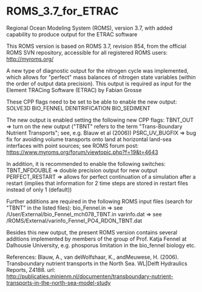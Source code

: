 # ROMS_3.7_for_ETRAC
Regional Ocean Modeling System (ROMS), version 3.7, with added capability to produce output for the ETRAC software

This ROMS version is based on ROMS 3.7, revision 854, from the official ROMS SVN repository, accessible for all registered ROMS users: http://myroms.org/

A new type of diagnostic output for the nitrogen cycle was implemented, which allows for "perfect" mass balances of nitrogen state variables (within the order of output data precision).
This output is required as input for the Element TRACing Software (ETRAC) by Fabian Grosse

These CPP flags need to be set to be able to enable the new output:
SOLVE3D
BIO_FENNEL
DENITRIFICATION
BIO_SEDIMENT

The new output is enabled setting the following new CPP flags:
TBNT_OUT       => turn on the new output ("TBNT" refers to the term "Trans-Boundary Nutrient Transports"; see, e.g. Blauw et al (2006))
PSRC_UV_BUGFIX => bug fix for avoiding volume transports onto land at horizontal land-sea interfaces with point sources; see ROMS forum post: https://www.myroms.org/forum/viewtopic.php?f=19&t=4643

In addition, it is recommended to enable the following switches:
TBNT_NFDOUBLE   => double precision output for new output
PERFECT_RESTART => allows for perfect continuation of a simulation after a restart (implies that information for 2 time steps are stored in restart files instead of only 1 (default))

Further additions are required in the following ROMS input files (search for "TBNT" in the listed files):
bio_Fennel.in => see /User/External/bio_Fennel_mch078_TBNT.in
varinfo.dat   => see /ROMS/External/varinfo_Fennel_PO4_RDON_TBNT.dat


Besides this new output, the present ROMS version contains several additions implemented by members of the group of Prof. Katja Fennel at Dalhousie University, e.g. phosporus limitation in the bio_fennel biology etc.


References:
Blauw, A., van deWolfshaar, K., andMeuwese, H. (2006). Transboundary nutrient
transports in the North Sea. WL|Delft Hydraulics Reports, Z4188.
url: http://publicaties.minienm.nl/documenten/transboundary-nutrient-transports-in-the-north-sea-model-study
